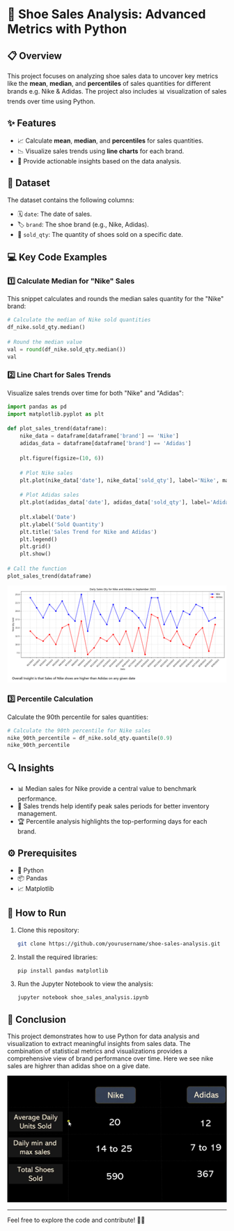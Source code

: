 # 👟 Shoe Sales Analysis: Advanced Metrics with Python

## 📋 Overview  
This project focuses on analyzing shoe sales data to uncover key metrics like the **mean**, **median**, and **percentiles** of sales quantities for different brands e.g. Nike & Adidas. The project also includes 📊 visualization of sales trends over time using Python.

## ✨ Features  
- 📈 Calculate **mean**, **median**, and **percentiles** for sales quantities.  
- 📉 Visualize sales trends using **line charts** for each brand.  
- 🧠 Provide actionable insights based on the data analysis.

## 📂 Dataset  
The dataset contains the following columns:  
- 🗓️ `date`: The date of sales.  
- 🏷️ `brand`: The shoe brand (e.g., Nike, Adidas).  
- 🔢 `sold_qty`: The quantity of shoes sold on a specific date.

## 💻 Key Code Examples  

### 1️⃣ Calculate Median for "Nike" Sales  
This snippet calculates and rounds the median sales quantity for the "Nike" brand:  
```python
# Calculate the median of Nike sold quantities
df_nike.sold_qty.median()

# Round the median value
val = round(df_nike.sold_qty.median())
val
```

### 2️⃣ Line Chart for Sales Trends  
Visualize sales trends over time for both "Nike" and "Adidas":  
```python
import pandas as pd
import matplotlib.pyplot as plt

def plot_sales_trend(dataframe):
    nike_data = dataframe[dataframe['brand'] == 'Nike']
    adidas_data = dataframe[dataframe['brand'] == 'Adidas']

    plt.figure(figsize=(10, 6))

    # Plot Nike sales
    plt.plot(nike_data['date'], nike_data['sold_qty'], label='Nike', marker='o')

    # Plot Adidas sales
    plt.plot(adidas_data['date'], adidas_data['sold_qty'], label='Adidas', marker='o')

    plt.xlabel('Date')
    plt.ylabel('Sold Quantity')
    plt.title('Sales Trend for Nike and Adidas')
    plt.legend()
    plt.grid()
    plt.show()

# Call the function
plot_sales_trend(dataframe)
```

![Line Chart](https://github.com/Rohesen/Shoe-Sales-Analysis-Using-Mean-Median-Percentile/blob/main/Screenshot%202025-01-25%20171304.png)

### 3️⃣ Percentile Calculation  
Calculate the 90th percentile for sales quantities:  
```python
# Calculate the 90th percentile for Nike sales
nike_90th_percentile = df_nike.sold_qty.quantile(0.9)
nike_90th_percentile
```

## 🔍 Insights  
- 📊 Median sales for Nike provide a central value to benchmark performance.  
- 📅 Sales trends help identify peak sales periods for better inventory management.  
- 🏆 Percentile analysis highlights the top-performing days for each brand.



## ⚙️ Prerequisites  
- 🐍 Python 
- 📦 Pandas  
- 📈 Matplotlib  

## 🚀 How to Run  
1. Clone this repository:  
   ```bash
   git clone https://github.com/yourusername/shoe-sales-analysis.git
   ```  
2. Install the required libraries:  
   ```bash
   pip install pandas matplotlib
   ```  
3. Run the Jupyter Notebook to view the analysis:  
   ```bash
   jupyter notebook shoe_sales_analysis.ipynb
   ```  

## 🏁 Conclusion  
This project demonstrates how to use Python for data analysis and visualization to extract meaningful insights from sales data. The combination of statistical metrics and visualizations provides a comprehensive view of brand performance over time. Here we see nike sales are highrer than adidas shoe on a give date. 

![Conclusion](https://github.com/Rohesen/Shoe-Sales-Analysis-Using-Mean-Median-Percentile/blob/main/Screenshot%202025-01-25%20171630.png)

---  
Feel free to explore the code and contribute! 🚀✨  
